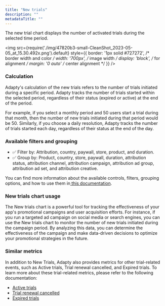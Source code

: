 ```yaml
---
title: "New trials"
description: ""
metadataTitle: ""
---
```


The new trial chart displays the number of activated trials during the selected time period.


<img
  src={require('./img/47820b3-small-CleanShot_2023-05-05_at_15.30.492x.png').default}
  style={{
    border: '1px solid #727272', /* border width and color */
    width: '700px', /* image width */
    display: 'block', /* for alignment */
    margin: '0 auto' /* center alignment */
  }}
/>





### Calculation

Adapty's calculation of the new trials refers to the number of trials initiated during a specific period. Adapty tracks the number of trials started within the selected period, regardless of their status (expired or active) at the end of the period.

For example, if you select a monthly period and 50 users start a trial during that month, then the number of new trials initiated during that period would be 50. Similarly, if you choose a daily resolution, Adapty tracks the number of trials started each day, regardless of their status at the end of the day. 

### Available filters and grouping

- ✅ Filter by: Attribution, country, paywall, store, product, and duration. 
- ✅ Group by:  Product, country, store, paywall, duration, attribution status, attribution channel, attribution campaign, attribution ad group, attribution ad set, and attribution creative.

You can find more information about the available controls, filters, grouping options, and how to use them in[ this documentation](https://docs.adapty.io/docs/controls-filters-grouping-compare-proceeds).

### New trials chart usage

The New trials chart is a powerful tool for tracking the effectiveness of your app's promotional campaigns and user acquisition efforts. For instance, if you run a targeted ad campaign on social media or search engines, you can use the New trials chart to monitor the number of new trials initiated during the campaign period. By analyzing this data, you can determine the effectiveness of the campaign and make data-driven decisions to optimize your promotional strategies in the future.

### Similar metrics

In addition to New Trials, Adapty also provides metrics for other trial-related events, such as Active trials, Trial renewal cancelled, and Expired trials. To learn more about these trial-related metrics, please refer to the following documentation:

- [Active trials](https://docs.adapty.io/docs/active-trials)
- [Trial renewal cancelled](https://docs.adapty.io/docs/trials-renewal-cancelled)
- [Expired trials](https://docs.adapty.io/docs/expired-churned-trials)